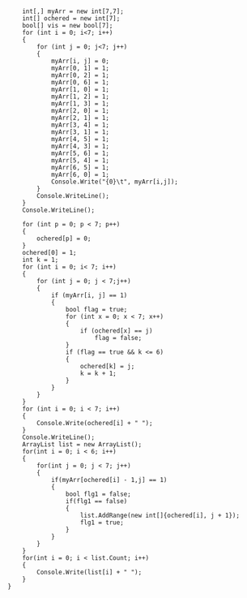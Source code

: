 #       
        int[,] myArr = new int[7,7];
        int[] ochered = new int[7];
		bool[] vis = new bool[7];
        for (int i = 0; i<7; i++)
        {
            for (int j = 0; j<7; j++)
            {
                myArr[i, j] = 0;
                myArr[0, 1] = 1;
                myArr[0, 2] = 1;
                myArr[0, 6] = 1;
                myArr[1, 0] = 1;
                myArr[1, 2] = 1;
                myArr[1, 3] = 1;
                myArr[2, 0] = 1;
                myArr[2, 1] = 1;
                myArr[3, 4] = 1;
                myArr[3, 1] = 1;
                myArr[4, 5] = 1;
                myArr[4, 3] = 1;
                myArr[5, 6] = 1;
                myArr[5, 4] = 1;
                myArr[6, 5] = 1;
                myArr[6, 0] = 1;
                Console.Write("{0}\t", myArr[i,j]);
            }
            Console.WriteLine();
        }
        Console.WriteLine();
    
        for (int p = 0; p < 7; p++)
        {
            ochered[p] = 0;
        }
        ochered[0] = 1;
        int k = 1;
        for (int i = 0; i< 7; i++)
        {
            for (int j = 0; j < 7;j++)
            {
                if (myArr[i, j] == 1)
                {
                    bool flag = true;
                    for (int x = 0; x < 7; x++)
                    {
                        if (ochered[x] == j)
                            flag = false;
                    }
                    if (flag == true && k <= 6)
                    {
                        ochered[k] = j;
                        k = k + 1;
                    }
                }
            }
        }
        for (int i = 0; i < 7; i++)
        {
            Console.Write(ochered[i] + " ");
        }
		Console.WriteLine();
        ArrayList list = new ArrayList();
        for(int i = 0; i < 6; i++)
        {
            for(int j = 0; j < 7; j++)
            {
                if(myArr[ochered[i] - 1,j] == 1)
                {
					bool flg1 = false;
                    if(flg1 == false)
                    {
                        list.AddRange(new int[]{ochered[i], j + 1});
						flg1 = true;
                    }
                }
            }
		}
        for(int i = 0; i < list.Count; i++)
        {
            Console.Write(list[i] + " ");
        }
	}
